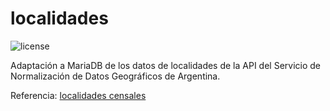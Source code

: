 # localidades
![license](https://img.shields.io/github/license/dnloop/openweather-rest-client?style=plastic)

Adaptación a MariaDB de los datos de localidades de la API del Servicio de Normalización de Datos Geográficos de Argentina.

Referencia: [localidades censales](https://datosgobar.github.io/georef-ar-api/)
